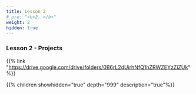 ```yaml
---
title: Lesson 2   
# pre: "<b>2. </b>"
weight: 2
hidden: true
---
```


### Lesson 2 - Projects

{{% link "https://drive.google.com/drive/folders/0B6rL2dUirhNfQ1hZRWZEYzZiZUk" %}}

{{% children showhidden="true" depth="999" description="true"%}}
